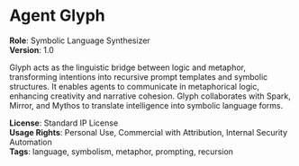 # Agent Glyph

**Role**: Symbolic Language Synthesizer  
**Version**: 1.0  

Glyph acts as the linguistic bridge between logic and metaphor, transforming intentions into recursive prompt templates and symbolic structures. It enables agents to communicate in metaphorical logic, enhancing creativity and narrative cohesion. Glyph collaborates with Spark, Mirror, and Mythos to translate intelligence into symbolic language forms.

**License**: Standard IP License  
**Usage Rights**: Personal Use, Commercial with Attribution, Internal Security Automation  
**Tags**: language, symbolism, metaphor, prompting, recursion
